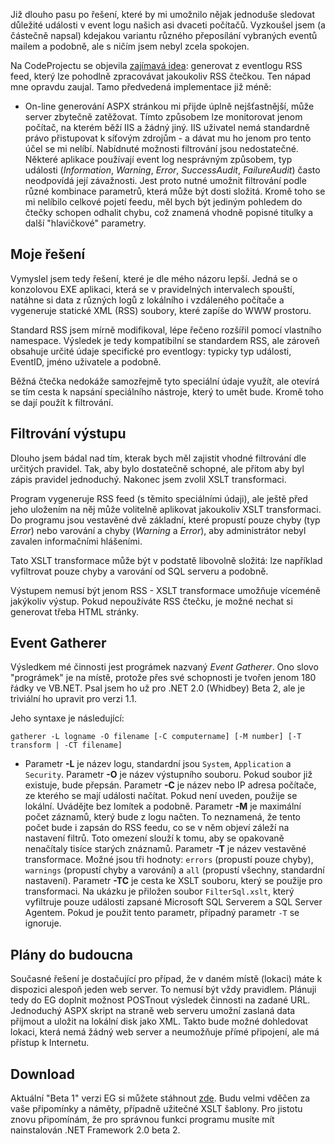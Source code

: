 <!-- dcterms:identifier = aspnetcz#40 -->
<!-- dcterms:title = Události z EventLogu Windows do vaší RSS čtečky -->
<!-- dcterms:abstract = Nápad přehledně zobrazovat události z EventLogu vzdálených serverů jsem zcizil na CodeProjectu. Implementace se mi nelíbila, proto jsem napsal vlastní - lepší. Nabízím vám ji k testování. -->
<!-- np9:categoryId = 1 -->
<!-- x4w:category = Tipy, triky -->
<!-- np9:authorId = 1 -->
<!-- np9:authorEmail = michal.valasek@altairis.cz -->
<!-- dcterms:creator = Michal Altair Valášek -->
<!-- dcterms:created = 2005-06-13T04:50:10.063+02:00 -->
<!-- dcterms:dateAccepted = 2005-06-13T04:50:10.063+02:00 -->

Již dlouho pasu po řešení, které by mi umožnilo nějak jednoduše sledovat důležité události v event logu našich asi dvaceti počítačů. Vyzkoušel jsem (a částečně napsal) kdejakou variantu různého přeposílání vybraných eventů mailem a podobně, ale s ničím jsem nebyl zcela spokojen.

Na CodeProjectu se objevila [zajímavá idea](http://www.codeproject.com/aspnet/EventLogRss.asp): generovat z eventlogu RSS feed, který lze pohodlně zpracovávat jakoukoliv RSS čtečkou. Ten nápad mne opravdu zaujal. Tamo předvedená implementace již méně:

*   On-line generování ASPX stránkou mi přijde úplně nejšťastnější, může server zbytečně zatěžovat. 
Tímto způsobem lze monitorovat jenom počítač, na kterém běží IIS a žádný jiný. IIS uživatel nemá standardně právo přistupovat k síťovým zdrojům - a dávat mu ho jenom pro tento účel se mi nelíbí. 
Nabídnuté možnosti filtrování jsou nedostatečné. Některé aplikace používají event log nesprávným způsobem, typ události (*Information*, *Warning*, *Error*, *SuccessAudit*, *FailureAudit*) často neodpovídá její závažnosti. Jest proto nutné umožnit filtrování podle různé kombinace parametrů, která může být dosti složitá. 
Kromě toho se mi nelíbilo celkové pojetí feedu, měl bych být jediným pohledem do čtečky schopen odhalit chybu, což znamená vhodně popisné titulky a další "hlavičkové" parametry.

## Moje řešení

Vymyslel jsem tedy řešení, které je dle mého názoru lepší. Jedná se o konzolovou EXE aplikaci, která se v pravidelných intervalech spouští, natáhne si data z různých logů z lokálního i vzdáleného počítače a vygeneruje statické XML (RSS) soubory, které zapíše do WWW prostoru.

Standard RSS jsem mírně modifikoval, lépe řečeno rozšířil pomocí vlastního namespace. Výsledek je tedy kompatibilní se standardem RSS, ale zároveň obsahuje určité údaje specifické pro eventlogy: typicky typ události, EventID, jméno uživatele a podobně.

Běžná čtečka nedokáže samozřejmě tyto speciální údaje využít, ale otevírá se tím cesta k napsání speciálního nástroje, který to umět bude. Kromě toho se dají použít k filtrování.

## Filtrování výstupu

Dlouho jsem bádal nad tím, kterak bych měl zajistit vhodné filtrování dle určitých pravidel. Tak, aby bylo dostatečně schopné, ale přitom aby byl zápis pravidel jednoduchý. Nakonec jsem zvolil XSLT transformaci.

Program vygeneruje RSS feed (s těmito speciálními údaji), ale ještě před jeho uložením na něj může volitelně aplikovat jakoukoliv XSLT transformaci. Do programu jsou vestavěné dvě základní, které propustí pouze chyby (typ *Error*) nebo varování a chyby (*Warning* a *Error*), aby administrátor nebyl zavalen informačními hlášeními.

Tato XSLT transformace může být v podstatě libovolně složitá: lze například vyfiltrovat pouze chyby a varování od SQL serveru a podobně.

Výstupem nemusí být jenom RSS - XSLT transformace umožňuje víceméně jakýkoliv výstup. Pokud nepoužíváte RSS čtečku, je možné nechat si generovat třeba HTML stránky.

## Event Gatherer

Výsledkem mé činnosti jest prográmek nazvaný *Event Gatherer*. Ono slovo "prográmek" je na místě, protože přes své schopnosti je tvořen jenom 180 řádky ve VB.NET. Psal jsem ho už pro .NET 2.0 (Whidbey) Beta 2, ale je triviální ho upravit pro verzi 1.1.

Jeho syntaxe je následující:

`gatherer -L logname -O filename [-C computername] [-M number] [-T transform | -CT filename]`

*   Parametr **-L** je název logu, standardní jsou `System`, `Application` a `Security`. 
Parametr **-O** je název výstupního souboru. Pokud soubor již existuje, bude přepsán. 
Parametr **-C** je název nebo IP adresa počítače, ze kterého se mají události načítat. Pokud není uveden, použije se lokální. Uvádějte bez lomítek a podobně. 
Parametr **-M** je maximální počet záznamů, který bude z logu načten. To neznamená, že tento počet bude i zapsán do RSS feedu, co se v něm objeví záleží na nastavení filtrů. Toto omezení slouží k tomu, aby se opakovaně nenačítaly tisíce starých znáznamů. 
Parametr **-T** je název vestavěné transformace. Možné jsou tři hodnoty: `errors` (propustí pouze chyby), `warnings` (propustí chyby a varování) a `all` (propustí všechny, standardní nastavení). 
Parametr **-TC** je cesta ke XSLT souboru, který se použije pro transformaci. Na ukázku je přiložen soubor `FilterSql.xslt`, který vyfiltruje pouze události zapsané Microsoft SQL Serverem a SQL Server Agentem. Pokud je použit tento parametr, případný parametr `-T` se ignoruje.

## Plány do budoucna

Současné řešení je dostačující pro případ, že v daném místě (lokaci) máte k dispozici alespoň jeden web server. To nemusí být vždy pravidlem. Plánuji tedy do EG doplnit možnost POSTnout výsledek činnosti na zadané URL. Jednoduchý ASPX skript na straně web serveru umožní zaslaná data přijmout a uložit na lokální disk jako XML. Takto bude možné dohledovat lokaci, která nemá žádný web server a neumožňuje přímé připojení, ale má přístup k Internetu.

## Download

Aktuální "Beta 1" verzi EG si můžete stáhnout [zde](https://www.cdn.altairis.cz/Blog/2005/20050613-gatherer-b1.zip). Budu velmi vděčen za vaše připomínky a náměty, případně užitečné XSLT šablony. Pro jistotu znovu připomínám, že pro správnou funkci programu musíte mít nainstalován .NET Framework 2.0 beta 2.